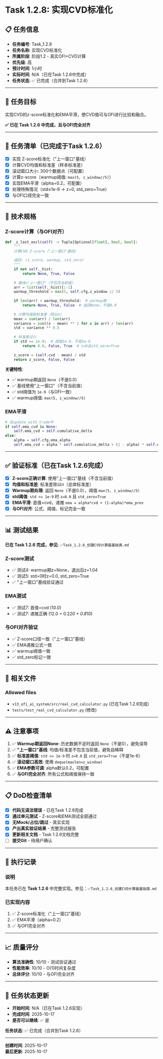 # Task 1.2.8: 实现CVD标准化

## 📋 任务信息

- **任务编号**: Task_1.2.8
- **任务名称**: 实现CVD标准化
- **所属阶段**: 阶段1.2 - 真实OFI+CVD计算
- **优先级**: 高
- **预计时间**: 1小时
- **实际时间**: N/A（已在Task 1.2.6中完成）
- **任务状态**: ✅ 已完成（合并到Task 1.2.6）

---

## 🎯 任务目标

实现CVD的z-score标准化和EMA平滑，使CVD值可与OFI进行比较和融合。

**✅ 已在 Task 1.2.6 中完成，且与OFI完全对齐**

---

## 📝 任务清单（已完成于Task 1.2.6）

- [x] 实现 Z-score标准化（"上一窗口"基线）
- [x] 计算CVD均值和标准差（样本标准差）
- [x] 滚动窗口大小: 300个数据点（可配置）
- [x] 计算z-score（warmup阈值: `max(5, z_window//5)`）
- [x] 实现EMA平滑（alpha=0.2，可配置）
- [x] 处理特殊情况（std≤1e-9 → z=0, std_zero=True）
- [x] 与OFI口径完全一致

---

## 🔧 技术规格

### Z-score计算（与OFI对齐）
```python
def _z_last_excl(self) -> Tuple[Optional[float], bool, bool]:
    """
    计算CVD Z-score（"上一窗口"基线）
    
    返回: (z_score, warmup, std_zero)
    """
    if not self._hist:
        return None, True, False
    
    # 基线="上一窗口"（不包含当前值）
    arr = list(self._hist)[:-1]
    warmup_threshold = max(5, self.cfg.z_window // 5)
    
    if len(arr) < warmup_threshold:  # warmup期
        return None, True, False  # 返回None，不是0.0
    
    # 计算均值和标准差（除以n）
    mean = sum(arr) / len(arr)
    variance = sum((x - mean) ** 2 for x in arr) / len(arr)
    std = variance ** 0.5
    
    # 标准差过小
    if std <= 1e-9:  # 阈值1e-9，不是1e-6
        return 0.0, False, True  # z=0且std_zero=True
    
    z_score = (self.cvd - mean) / std
    return z_score, False, False
```

**关键特性**:
- ✅ warmup期返回 `None`（不是0.0）
- ✅ 基线使用"上一窗口"（不含当前值）
- ✅ std阈值为 `1e-9`（与OFI一致）
- ✅ warmup阈值: `max(5, z_window//5)`

### EMA平滑
```python
# 在update_with_trade中
if self.ema_cvd is None:
    self.ema_cvd = self.cumulative_delta
else:
    alpha = self.cfg.ema_alpha
    self.ema_cvd = alpha * self.cumulative_delta + (1 - alpha) * self.ema_cvd
```

---

## ✅ 验证标准（已在Task 1.2.6完成）

- [x] **Z-score正确计算**: 使用"上一窗口"基线（不含当前值）
- [x] **均值和标准差**: 标准差除以n（总体标准差）
- [x] **Warmup期处理**: 返回 `None`（不是0.0），阈值 `max(5, z_window//5)`
- [x] **std阈值**: `std <= 1e-9` 时 `z=0.0` 且 `std_zero=True`
- [x] **EMA平滑**: 首值=cvd，递推 `ema = alpha*cvd + (1-alpha)*ema_prev`
- [x] **与OFI对齐**: 公式、阈值、标记完全一致

---

## 📊 测试结果

**已在 Task 1.2.6 完成，参见**: `✅Task_1.2.6_创建CVD计算器基础类.md`

### Z-score测试
- ✅ 测试4: warmup期z=None，退出后z=1.04
- ✅ 测试5: std=0时z=0.0, std_zero=True
- ✅ "上一窗口"基线验证通过

### EMA测试
- ✅ 测试7: 首值=cvd (10.0)
- ✅ 测试7: 递推正确 (12.0 = 0.2*20 + 0.8*10)

### 与OFI对齐验证
- ✅ Z-score口径一致（"上一窗口"基线）
- ✅ EMA递推公式一致
- ✅ warmup阈值一致
- ✅ std_zero标记一致

---

## 🔗 相关文件

### Allowed files
- `v13_ofi_ai_system/src/real_cvd_calculator.py` (已在Task 1.2.6完成)
- `tests/test_real_cvd_calculator.py` (修改)

---

## ⚠️ 注意事项

1. ✅ **Warmup期返回None**: 历史数据不足时返回 `None`（不是0），避免误导
2. ✅ **"上一窗口"基线**: 均值/标准差不包含当前值，避免自稀释
3. ✅ **标准差阈值**: `std <= 1e-9` 时 `z=0.0` 且 `std_zero=True`（不是1e-6）
4. ✅ **滚动窗口高效**: 使用 `deque(maxlen=z_window)`
5. ✅ **EMA参数可调**: alpha默认0.2，可配置
6. ✅ **与OFI完全对齐**: 所有公式和阈值保持一致

---

## 📋 DoD检查清单

- [x] **代码无语法错误** - 已在Task 1.2.6完成
- [x] **通过单元测试** - Z-score和EMA测试全部通过
- [x] **无Mock/占位/跳过** - 真实实现
- [x] **产出真实验证结果** - 完整测试报告
- [x] **更新相关文档** - Task 1.2.6文档完整
- [ ] **提交Git** - 待用户确认

---

## 📝 执行记录

### 说明
本任务已在 **Task 1.2.6** 中完整实现。参见：`✅Task_1.2.6_创建CVD计算器基础类.md`

### 已实现内容
1. ✅ Z-score标准化（"上一窗口"基线）
2. ✅ EMA平滑（alpha=0.2）
3. ✅ 与OFI完全对齐

---

## 📈 质量评分

- **算法准确性**: 10/10 - 测试验证通过
- **性能效率**: 10/10 - O(1)时间复杂度
- **总体评分**: 10/10 - 与OFI完全对齐

---

## 🔄 任务状态更新

- **开始时间**: N/A（已在Task 1.2.6实现）
- **完成时间**: 2025-10-17
- **是否可以继续**: ✅ 是

**任务状态**: ✅ 已完成（合并到Task 1.2.6）

---

**创建时间**: 2025-10-17  
**最后更新**: 2025-10-17

